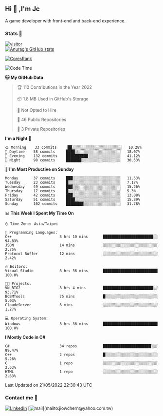 ## Hi 👋 ,I'm Jc  

A game developer with front-end and back-end experience.  

### Stats  📝
[![visitor](https://visitor-badge.glitch.me/badge?page_id=jiowchern.jiowchern&style=flat-square&color=0088cc)](https://visitor-badge.glitch.me/badge?page_id=jiowchern.jiowchern&style=flat-square&color=0088cc)  
[![Anurag's GitHub stats](https://github-readme-stats.vercel.app/api?username=jiowchern&count_private=true&&show_icons=true)](https://github.com/anuraghazra/github-readme-stats)  
<!-- [![trophy](https://github-profile-trophy.vercel.app/?username=jiowchern)](https://github.com/ryo-ma/github-profile-trophy)   -->
[![CoresRank](https://cr-ss-service.azurewebsites.net/api/ScreenShot?widget=summary&username=jiowchern)](https://cr-ss-service.azurewebsites.net/api/ScreenShot?widget=summary&username=jiowchern)


<!--START_SECTION:waka-->
![Code Time](http://img.shields.io/badge/Code%20Time-387%20hrs%2034%20mins-blue)

**🐱 My GitHub Data** 

> 🏆 110 Contributions in the Year 2022
 > 
> 📦 1.8 MB Used in GitHub's Storage 
 > 
> 🚫 Not Opted to Hire
 > 
> 📜 46 Public Repositories 
 > 
> 🔑 3 Private Repositories  
 > 
**I'm a Night 🦉** 

```text
🌞 Morning    33 commits     ██░░░░░░░░░░░░░░░░░░░░░░░   10.28% 
🌆 Daytime    58 commits     ████░░░░░░░░░░░░░░░░░░░░░   18.07% 
🌃 Evening    132 commits    ██████████░░░░░░░░░░░░░░░   41.12% 
🌙 Night      98 commits     ███████░░░░░░░░░░░░░░░░░░   30.53%

```
📅 **I'm Most Productive on Sunday** 

```text
Monday       37 commits     ███░░░░░░░░░░░░░░░░░░░░░░   11.53% 
Tuesday      23 commits     █░░░░░░░░░░░░░░░░░░░░░░░░   7.17% 
Wednesday    49 commits     ███░░░░░░░░░░░░░░░░░░░░░░   15.26% 
Thursday     17 commits     █░░░░░░░░░░░░░░░░░░░░░░░░   5.3% 
Friday       42 commits     ███░░░░░░░░░░░░░░░░░░░░░░   13.08% 
Saturday     51 commits     ████░░░░░░░░░░░░░░░░░░░░░   15.89% 
Sunday       102 commits    ████████░░░░░░░░░░░░░░░░░   31.78%

```


📊 **This Week I Spent My Time On** 

```text
⌚︎ Time Zone: Asia/Taipei

💬 Programming Languages: 
C++                      8 hrs 10 mins       ███████████████████████░░   94.83% 
JSON                     14 mins             ░░░░░░░░░░░░░░░░░░░░░░░░░   2.75% 
Protocol Buffer          12 mins             ░░░░░░░░░░░░░░░░░░░░░░░░░   2.42%

🔥 Editors: 
Visual Studio            8 hrs 36 mins       █████████████████████████   100.0%

🐱‍💻 Projects: 
VN_BIG2                  8 hrs 4 mins        ███████████████████████░░   93.71% 
BCBMTools                25 mins             █░░░░░░░░░░░░░░░░░░░░░░░░   5.03% 
ClaudeServer             6 mins              ░░░░░░░░░░░░░░░░░░░░░░░░░   1.27%

💻 Operating System: 
Windows                  8 hrs 36 mins       █████████████████████████   100.0%

```

**I Mostly Code in C#** 

```text
C#                       34 repos            ██████████████████████░░░   89.47% 
C++                      2 repos             █░░░░░░░░░░░░░░░░░░░░░░░░   5.26% 
C                        1 repo              ░░░░░░░░░░░░░░░░░░░░░░░░░   2.63% 
HTML                     1 repo              ░░░░░░░░░░░░░░░░░░░░░░░░░   2.63%

```



 Last Updated on 21/05/2022 22:30:43 UTC
<!--END_SECTION:waka-->



### Contact me 💬
[![LinkedIn](https://img.shields.io/badge/-JiowchernChen-0077B5?style==flat-square&logo=LinkedIn&logoColor=white)](https://www.linkedin.com/in/jiowchern-chen-4aaa90b7/) [![mail](https://img.shields.io/badge/-jiowchern%40yahoo.com.tw-blueviolet?style=flat-square&logo=yahoo!)](mailto:jiowchern@yahoo.com.tw)    

<!-- [![Linkedin Badge](https://img.shields.io/badge/-LinkedIn-blue?style=flat-square&logo=Linkedin&logoColor=white&link=https://www.linkedin.com/in/jiowchern-chen-4aaa90b7/)](https://www.linkedin.com/in/jiowchern-chen-4aaa90b7/) -->


<!--
**jiowchern/jiowchern** is a ✨ _special_ ✨ repository because its `README.md` (this file) appears on your GitHub profile.

Here are some ideas to get you started:

- 🔭 I’m currently working on ...
- 🌱 I’m currently learning ...
- 👯 I’m looking to collaborate on ...
- 🤔 I’m looking for help with ...
- 💬 Ask me about ...
- 📫 How to reach me: ...
- 😄 Pronouns: ...
- ⚡ Fun fact: ...
-->
